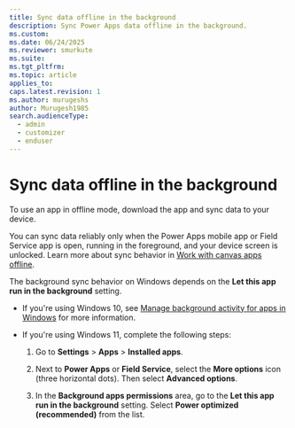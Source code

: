 ```yaml
---
title: Sync data offline in the background
description: Sync Power Apps data offline in the background.
ms.custom: 
ms.date: 06/24/2025
ms.reviewer: smurkute
ms.suite: 
ms.tgt_pltfrm: 
ms.topic: article
applies_to: 
caps.latest.revision: 1
ms.author: murugeshs
author: Murugesh1985
search.audienceType: 
  - admin
  - customizer
  - enduser
---
```


# Sync data offline in the background

To use an app in offline mode, download the app and sync data to your device.

You can sync data reliably only when the Power Apps mobile app or Field Service app is open, running in the foreground, and your device screen is unlocked. Learn more about sync behavior in [Work with canvas apps offline](canvas-mobile-offline-working.md).

The background sync behavior on Windows depends on the **Let this app run in the background** setting.  

- If you're using Windows 10, see [Manage background activity for apps in Windows](https://support.microsoft.com/en-us/windows/manage-background-activity-for-apps-in-windows-4f32dffe-b97c-40e8-a790-3ca10373a1ef) for more information.

- If you're using Windows 11, complete the following steps:

  1. Go to **Settings** > **Apps** > **Installed apps**.  

  2. Next to **Power Apps** or **Field Service**, select the **More options** icon (three horizontal dots). Then select **Advanced options**.

  3. In the **Background apps permissions** area, go to the **Let this app run in the background** setting. Select **Power optimized (recommended)** from the list. 